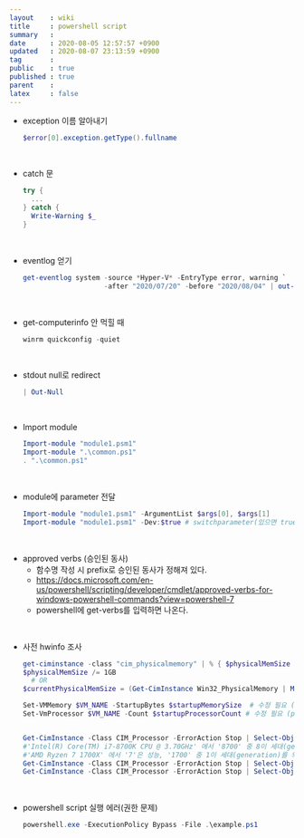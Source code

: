 ```yaml
---
layout    : wiki
title     : powershell script 
summary   : 
date      : 2020-08-05 12:57:57 +0900
updated   : 2020-08-07 23:13:59 +0900
tag       : 
public    : true
published : true
parent    : 
latex     : false
---
```


- exception 이름 알아내기 
  ```powershell
  $error[0].exception.getType().fullname
  ```  
<br>

- catch 문
  ```powershell
  try {
  	...
  } catch {
  	Write-Warning $_
  }
  ```  
<br>

- eventlog 얻기
  ```powershell
  get-eventlog system -source *Hyper-V* -EntryType error, warning `
  					  -after "2020/07/20" -before "2020/08/04" | out-gridview
  ```  
<br>

- get-computerinfo 안 먹힐 때
  ```powershell
  winrm quickconfig -quiet
  ```  
<br>

- stdout null로 redirect
  ```powershell
  | Out-Null  
  ```
<br>
 
- Import module
  ```powershell
  Import-module "module1.psm1" 
  Import-module ".\common.ps1"
  . ".\common.ps1"
  ```  
<br>

  - module에 parameter 전달  
    ```powershell
    Import-module "module1.psm1" -ArgumentList $args[0], $args[1]
    Import-module "module1.psm1" -Dev:$true # switchparameter(있으면 true, 없으면 false인 parameter)
    ```  
<br>

- approved verbs (승인된 동사)
  - 함수명 작성 시 prefix로 승인된 동사가 정해져 있다.
  - https://docs.microsoft.com/en-us/powershell/scripting/developer/cmdlet/approved-verbs-for-windows-powershell-commands?view=powershell-7
  - powershell에 get-verbs를 입력하면 나온다.  
<br>
 
- 사전 hwinfo 조사
  ```powershell
  get-ciminstance -class "cim_physicalmemory" | % { $physicalMemSize += [long]$_.Capacity }
  $physicalMemSize /= 1GB
  	# OR
  $currentPhysicalMemSize = (Get-CimInstance Win32_PhysicalMemory | Measure-Object -Property capacity -Sum).sum / 1GB
  
  Set-VMMemory $VM_NAME -StartupBytes $startupMemorySize  # 수정 필요 (동적 할당 여부, 기본 메모리 사이즈)
  Set-VmProcessor $VM_NAME -Count $startupProcessorCount # 수정 필요 (processor core 개수, )
  
  
  Get-CimInstance -Class CIM_Processor -ErrorAction Stop | Select-Object * | Select -ExpandProperty Name
  #'Intel(R) Core(TM) i7-8700K CPU @ 3.70GHz' 에서 '8700' 중 8이 세대(generation)를 의미
  #'AMD Ryzen 7 1700X' 에서 '7'은 성능, '1700' 중 1이 세대(generation)를 의미
  Get-CimInstance -Class CIM_Processor -ErrorAction Stop | Select-Object * | Select -ExpandProperty NumberOfCores
  Get-CimInstance -Class CIM_Processor -ErrorAction Stop | Select-Object * | Select -ExpandProperty NumberOfLogicalProcessors
  ```  
<br>
 
- powershell script 실행 에러(권한 문제)
  ```powershell
  powershell.exe -ExecutionPolicy Bypass -File .\example.ps1
  ```
